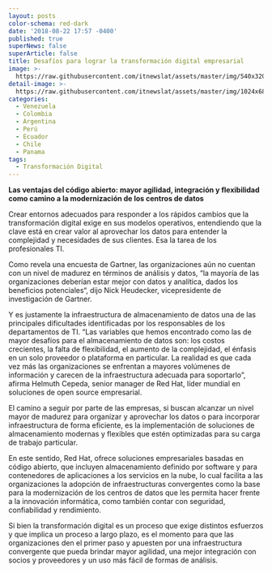 ```yaml
---
layout: posts
color-schema: red-dark
date: '2018-08-22 17:57 -0400'
published: true
superNews: false
superArticle: false
title: Desafíos para lograr la transformación digital empresarial
image: >-
  https://raw.githubusercontent.com/itnewslat/assets/master/img/540x320/Transformacion-Empresas-p.jpg
detail-image: >-
  https://raw.githubusercontent.com/itnewslat/assets/master/img/1024x680/Transformacion-Empresas-g.jpg
categories:
  - Venezuela
  - Colombia
  - Argentina
  - Perú
  - Ecuador
  - Chile
  - Panama
tags:
  - Transformación Digital
---
```

**Las ventajas del código abierto: mayor agilidad, integración y flexibilidad como camino a la modernización de los centros de datos**

Crear entornos adecuados para responder a los rápidos cambios que la transformación digital exige en sus modelos operativos, entendiendo que la clave está en crear valor al aprovechar los datos para entender la complejidad y necesidades de sus clientes. Esa la tarea de los profesionales TI.

Como revela una encuesta de Gartner, las organizaciones aún no cuentan con un nivel de madurez en términos de análisis y datos, “la mayoría de las organizaciones deberían estar mejor con datos y analítica, dados los beneficios potenciales“, dijo Nick Heudecker, vicepresidente de investigación de Gartner.

Y es justamente la infraestructura de almacenamiento de datos una de las principales dificultades identificadas por los responsables de los departamentos de TI. “Las variables que hemos encontrado como las de mayor desafíos para el almacenamiento de datos son: los costos crecientes, la falta de flexibilidad, el aumento de la complejidad, el énfasis en un solo proveedor o plataforma en particular. La realidad es que cada vez más las organizaciones se enfrentan a mayores volúmenes de información y carecen de la infraestructura adecuada para soportarlo”, afirma Helmuth Cepeda, senior manager de Red Hat, líder mundial en soluciones de open source empresarial.

El camino a seguir por parte de las empresas, si buscan alcanzar un nivel mayor de madurez para organizar y aprovechar los datos o para incorporar infraestructura de forma eficiente, es la implementación de soluciones de almacenamiento modernas y flexibles que estén optimizadas para su carga de trabajo particular.

En este sentido, Red Hat, ofrece soluciones empresariales basadas en código abierto, que incluyen almacenamiento definido por software y para contenedores de aplicaciones a los servicios en la nube, lo cual facilita a las organizaciones la adopción de infraestructuras convergentes como la base para la modernización de los centros de datos que les permita hacer frente a la innovación informática, como también contar con seguridad, confiabilidad y rendimiento.

Si bien la transformación digital es un proceso que exige distintos esfuerzos y que implica un proceso a largo plazo, es el momento para que las organizaciones den el primer paso y apuesten por una infraestructura convergente que pueda brindar mayor agilidad, una mejor integración con socios y proveedores y un uso más fácil de formas de análisis.